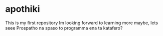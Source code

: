 # apothiki
This is my first repository
Im looking forward to learning more maybe, lets seee
Prospatho na spaso to programma ena ta katafero?

